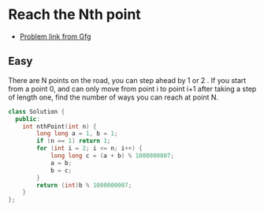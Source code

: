 # Reach the Nth point
- [Problem link from Gfg](https://www.geeksforgeeks.org/problems/reach-the-nth-point5433/1)
## Easy
There are N points on the road, you can step ahead by 1 or 2 . If you start from a point 0, and can only move from point i to point i+1 after taking a step of length one, find the number of ways you can reach at point N. 

```cpp
class Solution {
  public:
    int nthPoint(int n) {
        long long a = 1, b = 1;
        if (n == 1) return 1;
        for (int i = 2; i <= n; i++) {
            long long c = (a + b) % 1000000007;
            a = b;
            b = c;
        }
        return (int)b % 1000000007;
    }
};
```
